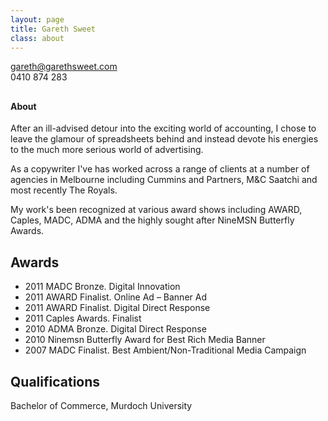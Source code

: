 ```yaml
---
layout: page
title: Gareth Sweet
class: about
---
```


<gareth@garethsweet.com>  
0410 874 283

##  ##

#### About

After an ill-advised detour into the exciting world of accounting, I chose to leave the glamour of spreadsheets behind and instead devote his energies to the much more serious world of advertising. As a copywriter I've has worked across a range of clients at a number of agencies in Melbourne including Cummins and Partners, M&C Saatchi and most recently The Royals. My work's been recognized at various award shows including AWARD, Caples, MADC, ADMA and the highly sought after NineMSN Butterfly Awards.

## Awards ##

* 2011 MADC Bronze. Digital Innovation
* 2011 AWARD Finalist. Online Ad – Banner Ad
* 2011 AWARD Finalist. Digital Direct Response
* 2011 Caples Awards. Finalist
* 2010 ADMA Bronze. Digital Direct Response
* 2010 Ninemsn Butterfly Award for Best Rich Media Banner
* 2007 MADC Finalist. Best Ambient/Non-Traditional Media Campaign

## Qualifications ##

Bachelor of Commerce, Murdoch University


